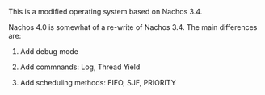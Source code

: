 This is a modified operating system based on Nachos 3.4.

Nachos 4.0 is somewhat of a re-write of Nachos 3.4.
The main differences are:

1. Add debug mode

2. Add commnands: Log, Thread Yield 

3. Add scheduling methods: FIFO, SJF, PRIORITY
